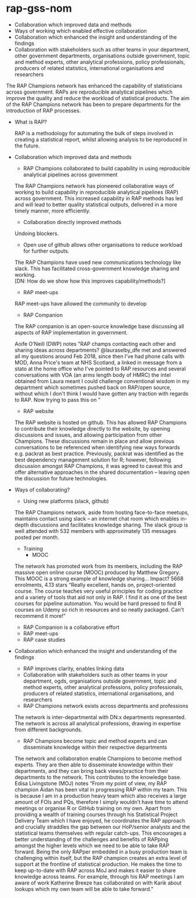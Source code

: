 # rap-gss-nom

* Collaboration which improved data and methods
*	Ways of working which enabled effective collaboration
*	Collaboration which enhanced the insight and understanding of the findings
*	Collaboration with stakeholders such as other teams in your department, other government departments, organisations outside government, topic and method experts, other analytical professions, policy professionals, producers of related statistics, international organisations and researchers

The RAP Champions network has enhanced the capability of statisticians across government. 
RAPs are reproducible analytical pipelines which improve the quality and reduce the workload of statistical products. 
The aim of the RAP Champions network has been to prepare departments for the introduction of RAP processes.

-	What is RAP?

    RAP is a methodology for automating the bulk of steps involved in creating a statistical report, whilst allowing analysis to be reproduced in the future.

-	Collaboration which improved data and methods
    - RAP Champions collaborated to build capability in using reproducible analytical pipelines across government

    The RAP Champions network has pioneered collaborative ways of working to build capability in reproducible analytical pipelines (RAP) across government. 
    This increased capability in RAP methods has led and will lead to better quality statistical outputs, delivered in a more timely manner, more efficiently. 

    -	Collaboration directly improved methods

    Undoing blockers.

    -	Open use of github allows other organisations to reduce workload for further outputs.

    The RAP Champions have used new communications technology like slack. 
    This has facilitated cross-government knowledge sharing and working.  
    \[DN: How do we show how this improves capability/methods?]

    -	RAP meet-ups

    RAP meet-ups have allowed the community to develop

    -	RAP Companion

    The RAP companion is an open-source knowledge base discussing all aspects of RAP implementation in government.

    Aoife O’Neill (DWP) notes "RAP champs contacting each other and sharing ideas across departments? @lauraselby_dfe met and answered all my questions around Feb 2018, since then I've had phone calls with MOD, Anna Price's team at NHS Scotland, a linked in message from a stato at the home office who I've pointed to RAP resources and several conversations with VOA (an arms length body of HMRC) the intel obtained from Laura meant I could challenge conventional wisdom in my department which sometimes pushed back on RAP/open source, without which I don't think I would have gotten any traction with regards to RAP. Now trying to pass this on "

    -	RAP website

    The RAP website is hosted on github. This has allowed RAP Champions to contribute their knowledge directly to the website, by opening discussions and issues, and allowing participation from other Champions. These discussions remain in place and allow previous conversations to be referenced when identifying new ways forwards e.g. packrat as best practice. Previously, packrat was identified as the best dependency management solution for R; however, following discussion amongst RAP Champions, it was agreed to caveat this and offer alternative approaches in the shared documentation – leaving open the discussion for future technologies. 

-	Ways of collaborating?
    -	Using new platforms (slack, github)

    The RAP Champions network, aside from hosting face-to-face meetups, maintains contact using slack – an internet chat room which enables in-depth discussions and facilitates knowledge sharing. The slack group is well attended with 532 members with approximately 135 messages posted per month.

    -	Training
        -	MOOC
        
    The network has promoted work from its members, including the RAP massive open online course (MOOC) produced by Matthew Gregory. 
    This MOOC is a strong example of knowledge sharing… Impact? 5668 enrolments, 4.13 stars 
    “Really excellent, hands on, project-oriented course. 
    The course teaches very useful principles for coding practice and a variety of tools that aid not only in RAP. 
    I find it as one of the best courses for pipeline automation. 
    You would be hard pressed to find R courses on Udemy so rich in resources and so neatly packaged. 
    Can't recommend it more!”

    -	RAP Companion is a collaborative effort
    -	RAP meet-ups
    -	RAP case studies
-	Collaboration which enhanced the insight and understanding of the findings
    -	RAP improves clarity, enables linking data
    -	Collaboration with stakeholders such as other teams in your department, ogds, organisations outside government, topic and method experts, other analytical professions, policy professionals, producers of related statistics, international organisations, and researchers
    -	RAP Champions network exists across departments and professions

    The network is inter-departmental with DN:x departments represented.
    The network is across all analytical professions, drawing in expertise from different backgrounds.

    -	RAP Champions become topic and method experts and can disseminate knowledge within their respective departments

    The network and collaboration enable Champions to become method experts. 
    They are then able to disseminate knowledge within their departments, and they can bring back views/practice from their departments to the network. 
    This contributes to the knowledge base.
    Edisa Livingstone (MOJ) notes “From my point of view, my RAP champion Aidan has been vital in progressing RAP within my team. 
    This is because I am in a production heavy team which also receives a large amount of FOIs and PQs, therefore I simply wouldn’t have time to attend meetings or organise R or GitHub training on my own. 
    Apart from providing a wealth of training courses through his Statistical Project Delivery Team which I have enjoyed, he coordinates the     RAP approach and crucially straddles the gap between our HoP/senior analysts and the statistical teams themselves with regular catch-ups. 
    This encourages a better understanding of the challenges and benefits of RAPping amongst the higher levels which we need to be able to take RAP forward.
    Being the only RAPper embedded in a busy production team is challenging within itself, but the RAP champion creates an extra level of support at the frontline of statistical production. 
    He makes the time to keep up-to-date with RAP across MoJ and makes it easier to share knowledge across teams. 
    For example, through his RAP meetings I am aware of work Katherine Breeze has collaborated on with Karik about lookups which my own team will be able to take forward.”
